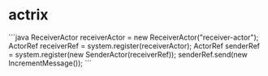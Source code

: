# actrix

´´´java
 ReceiverActor receiverActor = new ReceiverActor("receiver-actor");
 ActorRef receiverRef = system.register(receiverActor);
 ActorRef senderRef = system.register(new SenderActor(receiverRef));
 senderRef.send(new IncrementMessage());
 ´´´
